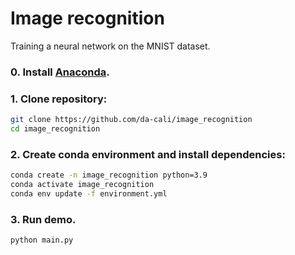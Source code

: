 # Image recognition

Training a neural network on the MNIST dataset.

### 0. Install [Anaconda](https://www.anaconda.com/products/individual).

### 1. Clone repository:

```sh
git clone https://github.com/da-cali/image_recognition
cd image_recognition
```

### 2. Create conda environment and install dependencies:

```sh
conda create -n image_recognition python=3.9
conda activate image_recognition
conda env update -f environment.yml
```

### 3. Run demo.

```sh
python main.py
```

